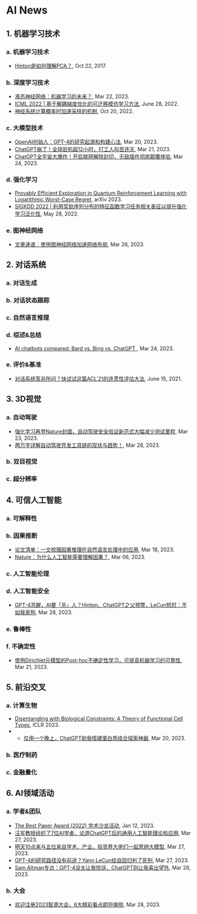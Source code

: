 # AI News

## 1. 机器学习技术

### a. 机器学习技术

- [Hinton是如何理解PCA？](https://mp.weixin.qq.com/s/MTWHuPGokXdbDqyxoCTFFg), Oct 22, 2017.

### b. 深度学习技术

- [液态神经网络：机器学习的未来？](https://mp.weixin.qq.com/s/wPERHtxGLAfFi3qKLghTXw), Mar 22, 2023.
- [ICML 2022 \| 基于解耦梯度优化的可迁移模仿学习方法](https://mp.weixin.qq.com/s/tLCVdCCod9Bl_LoDHzn6iQ), June 28, 2022.
- [神经系统计算概率时加速采样的机制](https://mp.weixin.qq.com/s/wIkEbQGWPmrTA_60zMWtsQ), Oct 20, 2022.

### c. 大模型技术

- [OpenAI创始人：GPT-4的研究起源和构建心法](https://mp.weixin.qq.com/s/hO1ZdqgOjpA328luobQ9eg), Mar 20, 2023.
- [ChatGPT崩了！全球宕机超12小时，打工人叫苦连天](https://mp.weixin.qq.com/s/bctQc93slqYEu8UKaNhekg), Mar 21, 2023.
- [ChatGPT全宇宙大爆炸！开启联网解除封印，无敌插件彻底颠覆体验](https://mp.weixin.qq.com/s/Rh1j47aVoAAtd5cLX3hhrA), Mar 24, 2023.

### d. 强化学习

- [Provably Efficient Exploration in Quantum Reinforcement Learning with  Logarithmic Worst-Case Regret](https://www.aminer.cn/pub/63f5888390e50fcafd27c79c/provably-efficient-exploration-in-quantum-reinforcement-learning-with-logarithmic-worst-case-regret), arXiv 2023.
- [SIGKDD 2022 \| 利用奖励序列分布的特征函数学习任务相关表征以提升强化学习泛化性](https://mp.weixin.qq.com/s/XJFqJR2uHZqd1L7T815BVQ), May 28, 2022.

### e. 图神经网络

- [文章速递：使用图神经网络加速网络布局](https://mp.weixin.qq.com/s/J0jg0D8gB5GZhXVur99NhA), Mar 26, 2023.

## 2. 对话系统

### a. 对话生成

### b. 对话状态跟踪

### c. 自然语言推理

### d. 综述&总结

- [AI chatbots compared: Bard vs. Bing vs. ChatGPT ](https://www.theverge.com/2023/3/24/23653377/ai-chatbots-comparison-bard-bing-chatgpt-gpt-4), Mar 24, 2023.

### e. 评价&基准

- [对话系统答非所问？快试试这篇ACL'21的连贯性评估大法](https://mp.weixin.qq.com/s/rbh91y3c1L24x5wtDqOOlA), June 15, 2021.

## 3. 3D视觉

### a. 自动驾驶

- [强化学习再登Nature封面，自动驾驶安全验证新范式大幅减少测试里程](https://mp.weixin.qq.com/s/Y2Mka8VYPLSSKL2Z0GonBw), Mar 23, 2023.
- [两万字详解自动驾驶开发工具链的现状与趋势！](https://mp.weixin.qq.com/s/vvRvKLzGaroChZYgi-YzZw), Mar 28, 2023.

### b. 双目视觉

### c. 超分辨率

## 4. 可信人工智能

### a. 可解释性

### b. 因果推断

- [论文清单：一文梳理因果推理在自然语言处理中的应用](https://mp.weixin.qq.com/s/Wm9Xk9ND_s92gZa3muOWhw), Mar 18, 2023.
- [Nature：为什么人工智能需要理解因果？](https://mp.weixin.qq.com/s/MijigyNpsfPj9vID7L588g), Mar 06, 2023.

### c. 人工智能伦理

### d. 人工智能安全

- [GPT-4苏醒，AI要「杀」人？Hinton、ChatGPT之父预警，LeCun怒怼：不如我家狗](https://mp.weixin.qq.com/s/-a091kTCupxRbiTmU2IilA), Mar 28, 2023.

### e. 鲁棒性

### f. 不确定性

- [使用Dirichlet元模型的Post-hoc不确定性学习，可提高机器学习的可靠性](https://mp.weixin.qq.com/s/PM7cJPim2PKrt0Nch4VSnA), Mar 21, 2023.

## 5. 前沿交叉

### a. 计算生物

- [Disentangling with Biological Constraints: A Theory of Functional Cell  Types](https://www.aminer.cn/pub/633cf5d490e50fcafd7734e7/disentangling-with-biological-constraints-a-theory-of-functional-cell-types), ICLR 2023.
- - [仅用一个晚上，ChatGPT助我搭建蛋白质结合探索神器](https://mp.weixin.qq.com/s/pG8iJ5ntst6shBdlbqW0sg), Mar 20, 2023.

### b. 医疗制药

### c. 金融量化

## 6. AI领域活动

### a. 学者&团队

- [The Best Paper Award (2022) 学术沙龙活动](https://mp.weixin.qq.com/s/wPERHtxGLAfFi3qKLghTXw), Jan 12, 2023.
- [汪军教授组织了7位AI学者，论道ChatGPT后的通用人工智能理论和应用](https://mp.weixin.qq.com/s/KrN5KTBl2mAGAvKJHDDfwA), Mar 27, 2023.
- [明天10点来与五位来自学术、产业、投资界大佬们一起思辨大模型](https://mp.weixin.qq.com/s/kmpG6djXd6zZO5ybWRIrzw), Mar 27, 2023.
- [GPT-4的研究路径没有前途？Yann LeCun给自回归判了死刑](https://mp.weixin.qq.com/s/m943KNGUzFqu62lAlyl5-A), Mar 27, 2023.
- [Sam Altman专访：GPT-4没太让我惊讶，ChatGPT则让我喜出望外](https://mp.weixin.qq.com/s/Bgikri-FZo7TGZwBaEB2Rw), Mar 28, 2023.

### b. 大会

- [欢迎注册2023智源大会，6大精彩看点即将揭晓](https://mp.weixin.qq.com/s/_mtGdUEglUWY7cT4I13VQA), Mar 28, 2023.
